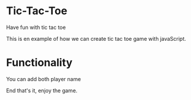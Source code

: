 # Tic-Tac-Toe

Have fun with tic tac toe

This is en example of how we can create tic tac toe game with javaScript.

# Functionality

You can add both player name

End that's it, enjoy the game.
